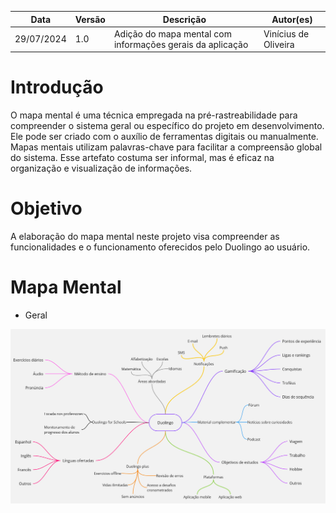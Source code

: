| Data | Versão | Descrição | Autor(es) |
| ---- | ------ | --------- | --------- |
| 29/07/2024 | 1.0 | Adição do mapa mental com informações gerais da aplicação | Vinícius de Oliveira |

# Introdução
O mapa mental é uma técnica empregada na pré-rastreabilidade para compreender o sistema geral ou específico do projeto em desenvolvimento. Ele pode ser criado com o auxílio de ferramentas digitais ou manualmente. Mapas mentais utilizam palavras-chave para facilitar a compreensão global do sistema. Esse artefato costuma ser informal, mas é eficaz na organização e visualização de informações.

# Objetivo
A elaboração do mapa mental neste projeto visa compreender as funcionalidades e o funcionamento oferecidos pelo Duolingo ao usuário.

# Mapa Mental
- Geral

![geral](../assets/images/mapa-mental-geral.jpg)
